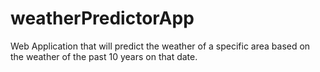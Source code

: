 # weatherPredictorApp
Web Application that will predict the weather of a specific area based on the weather of the past 10 years on that date.
